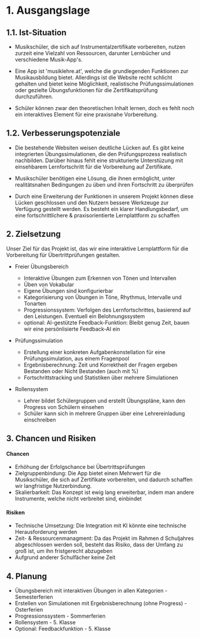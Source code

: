 # 1. Ausgangslage

## 1.1. Ist-Situation
+ Musikschüler, die sich auf Instrumentalzertifikate vorbereiten, nutzen zurzeit eine Vielzahl von Ressourcen, darunter Lernbücher und verschiedene Musik-App's. 

+ Eine App ist 'musiklehre.at', welche die grundlegenden Funktionen zur Musikausbildung bietet. Allerdings ist die Website recht schlicht gehalten und bietet keine Möglichkeit, realistische Prüfungssimulationen oder gezielte Übungsfunktionen für die Zertifikatsprüfung durchzuführen. 

+ Schüler können zwar den theoretischen Inhalt lernen, doch es fehlt noch ein interaktives Element für eine praxisnahe Vorbereitung.

## 1.2. Verbesserungspotenziale

+ Die bestehende Websiten weisen deutliche Lücken auf. Es gibt keine integrierten Übungssimulationen, die den Prüfungsprozess realistisch nachbilden. Darüber hinaus fehlt eine strukturierte Unterstüzung mit einsehbarem Lernfortschritt für die Vorbereitung auf Zertifikate. 

+ Musikschüler benötigen eine Lösung, die ihnen ermöglicht, unter realitätsnahen Bedingungen zu üben und ihren Fortschritt zu überprüfen

+ Durch eine Erweiterung der Funktionen in unserem Projekt können diese Lücken geschlossen und den Nutzern bessere Werkzeuge zur Verfügung gestellt werden. Es besteht ein klarer Handlungsbedarf, um eine fortschrittlichere & praxisorientierte Lernplattform zu schaffen

## 2. Zielsetzung

Unser Ziel für das Projekt ist, das wir eine interaktive Lernplattform für die Vorbereitung für Übertrittprüfungen gestalten.

+ Freier Übungsbereich
    + Interaktive Übungen zum Erkennen von Tönen und Intervallen
    + Üben von Vokabular
    + Eigene Übungen sind konfigurierbar
    + Kategorisierung von Übungen in Töne, Rhythmus, Intervalle und Tonarten
    + Progressionssystem: Verfolgen des Lernfortschrittes, basierend auf den Leistungen. Eventuell ein Belohnungssystem
    + optional: AI-gestützte Feedback-Funktion: Bleibt genug Zeit, bauen wir eine persönlisierte Feedback-AI ein 
     
+ Prüfungssimulation
    + Erstellung einer konkreten Aufgabenkonstellation für eine Prüfungssimulation, aus einem Fragenpool
    + Ergebnisberechnung: Zeit und Korrektheit der Fragen ergeben Bestanden oder Nicht Bestanden (auch mit %)
    + Fortschrittstracking und Statistiken über mehrere Simulationen
 
+ Rollensystem
  + Lehrer bildet Schülergruppen und erstellt Übungspläne, kann den Progress von Schülern einsehen
  + Schüler kann sich in mehrere Gruppen über eine Lehrereinladung einschreiben

## 3. Chancen und Risiken

#### Chancen
+ Erhöhung der Erfolgschance bei Übertrittsprüfungen
+ Zielgruppenbindung: Die App bietet einen Mehrwert für die Musikschüler, die sich auf Zertifikate vorbereiten, und dadurch schaffen wir langfristige Nutzerbindung.
+ Skalierbarkeit: Das Konzept ist ewig lang erweiterbar, indem man andere Instrumente, welche nicht verbreitet sind, einbindet

#### Risiken
+ Technische Umsetzung: Die Integration mit KI könnte eine technische Herausforderung werden
+ Zeit- & Ressourcenmanagment: Da das Projekt im Rahmen d Schuljahres abgeschlossen werden soll, besteht das Risiko, dass der Umfang zu groß ist, um ihn fristgerecht abzugeben
+ Aufgrund anderer Schulfächer keine Zeit

## 4. Planung
+ Übungsbereich mit interaktiven Übungen in allen Kategorien            - Semesterferien
+ Erstellen von Simulationen mit Ergebnisberechnung (ohne Progress)     - Osterferien
+ Progressionssystem                                                    - Sommerferien
+ Rollensystem                                                          - 5. Klasse
+ Optional: Feedbackfunktion                                            - 5. Klasse

